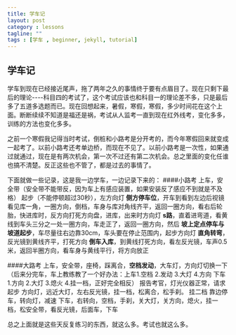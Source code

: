 ```yaml
---
title: 学车记
layout: post
category : lessons
tagline: ""
tags : [学车 , beginner, jekyll, tutorial]
---
```


学车记
----

学车到现在已经接近尾声，拖了两年之久的事情终于要有点眉目了。现在只剩下最后的理论----科目四的考试了，这个考试应该也和科目一的理论差不多，只是最后多了五道多选题而已。现在回想起来，暑假，寒假，寒假，多少时间花在这个上面。断断续续不知道是福还是祸，考试从人监考一直到现在红外线考，变化多多，训练的方法也变化多多。

之前一个寒假我记得当时考试，倒桩和小路考是分开考的，而今年寒假回来就变成一起考了。以前小路考还考单边桥，而现在不见了。以前小路考是一次性，如果通过就通过，现在是有两次机会，第一次不过还有第二次机会。总之里面的变化任谁也搞不清楚。反正这些也不管了，都是过去的事情了。

下面就做一些记录，这是我一边学车，一边记录下来的：
####小路考
上车，安全带（安全带不能带反，因为车上有感应装置，如果安装反了感应不到就是不及格）
起步（不能停顿超过30秒），左方向灯
**侧方停车位**，开车到看到左边后视镜看见库一角，一圈方向，倒档，车身与库对角线齐平，返回一圈方向，看右后轮胎，快进库时，反方向打死方向盘，进库，出来时方向灯
**s路**，直着进弯道，看黄线到车头三分之一处一圈方向，车走正了，返回一圈方向，然后
**坡上定点停车与坡道起步**，车尽量往右边靠30cm，车头要在停止范围内，起步方向灯
**直角转弯**，反光镜到黄线齐平，打死方向
**倒车入库**，到黄线打死方向，看左反光镜，车声0.5米，返回半圈方向，看车身与黄线平行，将方向放正

####大路考
上车，安全带，座椅，踩离合，**空档发动**，大车灯，方向灯切换一下（后来分完车，车上教练教了一个好办法：上车1.空档 2.发动 3.大灯 4.方向 下车1.方向 2.大灯 3.熄火 4.挂一档，正好完全相反）
报告考官，灯光仪器正常，请求起步
方向灯，远近大灯，左右反光镜，挂一档，松离合，松手刹。
挂二档
靠边停车，转向灯，减速
下车，右转向，空档，手刹，关大灯，关方向，熄火，挂一档，松安全带，看反光镜，后面车，下车

总之上面就是这些天反复练习的东西，就这么多。考试也就这么多。